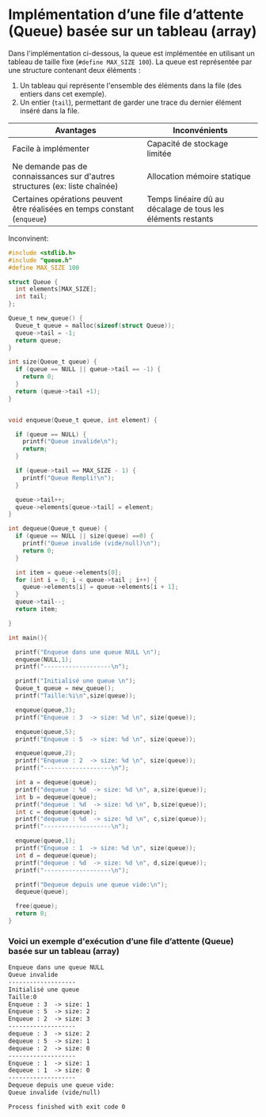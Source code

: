 # Implémentation d’une file d’attente (Queue) basée sur un tableau (array)

Dans l'implémentation ci-dessous, la queue est implémentée en utilisant un tableau de taille fixe (`#define MAX_SIZE 100`). La queue est représentée par une structure contenant deux éléments :

1. Un tableau qui représente l'ensemble des éléments dans la file (des entiers dans cet exemple).
2. Un entier (`tail`), permettant de garder une trace du dernier élément inséré dans la file.

| Avantages | Inconvénients |
|-----------|--------------|
| Facile à implémenter | Capacité de stockage limitée |
| Ne demande pas de connaissances sur d'autres structures (ex: liste chaînée) | Allocation mémoire statique |
| Certaines opérations peuvent être réalisées en temps constant (`enqueue`) | Temps linéaire dû au décalage de tous les éléments restants |



Inconvinent:



```c
#include <stdlib.h>
#include "queue.h"
#define MAX_SIZE 100

struct Queue {
  int elements[MAX_SIZE];
  int tail;
};

Queue_t new_queue() {
  Queue_t queue = malloc(sizeof(struct Queue));
  queue->tail = -1;
  return queue;
}

int size(Queue_t queue) {
  if (queue == NULL || queue->tail == -1) {
    return 0;
  }
  return (queue->tail +1);
}


void enqueue(Queue_t queue, int element) {

  if (queue == NULL) {
    printf("Queue invalide\n");
    return;
  }

  if (queue->tail == MAX_SIZE - 1) {
    printf("Queue Rempli!\n");
  }

  queue->tail++;
  queue->elements[queue->tail] = element;
}

int dequeue(Queue_t queue) {
  if (queue == NULL || size(queue) ==0) {
    printf("Queue invalide (vide/null)\n");
    return 0;
  }

  int item = queue->elements[0];
  for (int i = 0; i < queue->tail ; i++) {
    queue->elements[i] = queue->elements[i + 1];
  }
  queue->tail--;
  return item;

}

int main(){

  printf("Enqueue dans une queue NULL \n");
  enqueue(NULL,1);
  printf("-------------------\n");

  printf("Initialisé une queue \n");
  Queue_t queue = new_queue();
  printf("Taille:%i\n",size(queue));

  enqueue(queue,3);
  printf("Enqueue : 3  -> size: %d \n", size(queue));

  enqueue(queue,5);
  printf("Enqueue : 5  -> size: %d \n", size(queue));

  enqueue(queue,2);
  printf("Enqueue : 2  -> size: %d \n", size(queue));
  printf("-------------------\n");

  int a = dequeue(queue);
  printf("dequeue : %d  -> size: %d \n", a,size(queue));
  int b = dequeue(queue);
  printf("dequeue : %d  -> size: %d \n", b,size(queue));
  int c = dequeue(queue);
  printf("dequeue : %d  -> size: %d \n", c,size(queue));
  printf("-------------------\n");

  enqueue(queue,1);
  printf("Enqueue : 1  -> size: %d \n", size(queue));
  int d = dequeue(queue);
  printf("dequeue : %d  -> size: %d \n", d,size(queue));
  printf("-------------------\n");

  printf("Dequeue depuis une queue vide:\n");
  dequeue(queue);

  free(queue);
  return 0;
}
```



### Voici un exemple d'exécution d’une file d’attente (Queue) basée sur un tableau (array)

```txt
Enqueue dans une queue NULL 
Queue invalide
-------------------
Initialisé une queue 
Taille:0
Enqueue : 3  -> size: 1 
Enqueue : 5  -> size: 2 
Enqueue : 2  -> size: 3 
-------------------
dequeue : 3  -> size: 2 
dequeue : 5  -> size: 1 
dequeue : 2  -> size: 0 
-------------------
Enqueue : 1  -> size: 1 
dequeue : 1  -> size: 0 
-------------------
Dequeue depuis une queue vide:
Queue invalide (vide/null)

Process finished with exit code 0
```